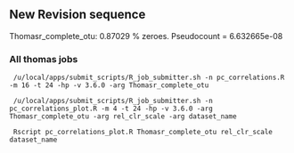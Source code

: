 ## New Revision sequence

Thomasr_complete_otu:
0.87029 % zeroes. Pseudocount = 6.632665e-08



### All thomas jobs

```
 /u/local/apps/submit_scripts/R_job_submitter.sh -n pc_correlations.R -m 16 -t 24 -hp -v 3.6.0 -arg Thomasr_complete_otu

 /u/local/apps/submit_scripts/R_job_submitter.sh -n pc_correlations_plot.R -m 4 -t 24 -hp -v 3.6.0 -arg Thomasr_complete_otu -arg rel_clr_scale -arg dataset_name
 
 Rscript pc_correlations_plot.R Thomasr_complete_otu rel_clr_scale dataset_name

```